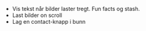 * Vis tekst når bilder laster tregt. Fun facts og stash.
* Last bilder on scroll
* Lag en contact-knapp i bunn
